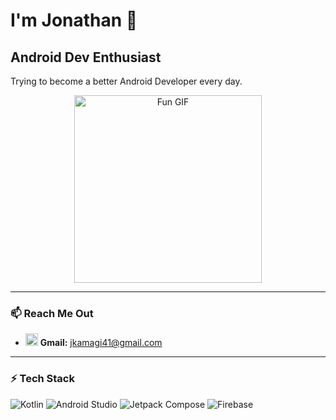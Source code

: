 # I'm Jonathan 👋
## Android Dev Enthusiast

Trying to become a better Android Developer every day.

<p align="center">
  <img src="https://media0.giphy.com/media/v1.Y2lkPTc5MGI3NjExMTRqMmhxYm9mc3QxZm11a3ZmdTJxY3U0ZTNhNzB3NGxqeHlwcHZ3OSZlcD12MV9pbnRlcm5hbF9naWZfYnlfaWQmY3Q9Zw/llarwdtFqG63IlqUR1/giphy.gif" alt="Fun GIF" width="300"/>
</p>

---

### 📫 Reach Me Out
- <img src="https://img.icons8.com/color/48/000000/gmail-new.png" width="20"/> **Gmail:** jkamagi41@gmail.com

---

### ⚡ Tech Stack
<p>
  <img src="https://img.shields.io/badge/Kotlin-B125EA?style=for-the-badge&logo=kotlin&logoColor=white" alt="Kotlin"/>
  <img src="https://img.shields.io/badge/Android_Studio-3DDC84?style=for-the-badge&logo=android-studio&logoColor=white" alt="Android Studio"/>
  <img src="https://img.shields.io/badge/Jetpack%20Compose-4285F4?style=for-the-badge&logo=Jetpack%20Compose&logoColor=white" alt="Jetpack Compose"/>
  <img src="https://img.shields.io/badge/Firebase-FFCA28?style=for-the-badge&logo=firebase&logoColor=black" alt="Firebase"/>
</p>
